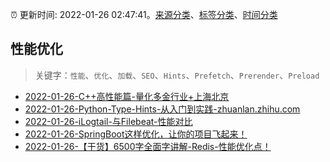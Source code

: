 :alarm_clock: 更新时间: 2022-01-26 02:47:41。[来源分类](../README.md)、[标签分类](../TAGS.md)、[时间分类](../TIMELINE.md)

## 性能优化


> 关键字：`性能`、`优化`、`加载`、`SEO`、`Hints`、`Prefetch`、`Prerender`、`Preload`



- [2022-01-26-C++高性能篇-量化多金行业+上海北京](https://www.v2ex.com/t/830656) 
- [2022-01-26-Python-Type-Hints-从入门到实践-zhuanlan.zhihu.com](https://blogread.cn/news/go.php?idItem=14897&url=https%3A%2F%2Fzhuanlan.zhihu.com%2Fp%2F424042902%3Fcomefrom%3Dhttps%253A%252F%252Fblogread.cn%252Fnews%252F) 
- [2022-01-26-iLogtail-与Filebeat-性能对比](https://toutiao.io/k/ckisbvw) 
- [2022-01-26-SpringBoot这样优化，让你的项目飞起来！](https://toutiao.io/k/e11ff0a) 
- [2022-01-26-【干货】6500字全面字讲解-Redis-性能优化点！](https://toutiao.io/k/vjx4bng) 